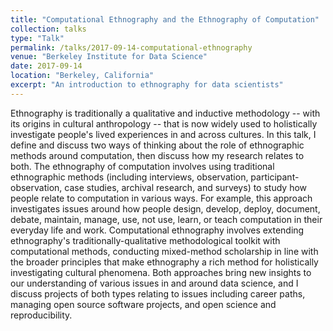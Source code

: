 ```yaml
---
title: "Computational Ethnography and the Ethnography of Computation"
collection: talks
type: "Talk"
permalink: /talks/2017-09-14-computational-ethnography
venue: "Berkeley Institute for Data Science"
date: 2017-09-14
location: "Berkeley, California"
excerpt: "An introduction to ethnography for data scientists"
---
```


Ethnography is traditionally a qualitative and inductive methodology -- with its origins in cultural anthropology -- that is now widely used to holistically investigate people's lived experiences in and across cultures. In this talk, I define and discuss two ways of thinking about the role of ethnographic methods around computation, then discuss how my research relates to both. The ethnography of computation involves using traditional ethnographic methods (including interviews, observation, participant-observation, case studies, archival research, and surveys) to study how people relate to computation in various ways. For example, this approach investigates issues around how people design, develop, deploy, document, debate, maintain, manage, use, not use, learn, or teach computation in their everyday life and work. Computational ethnography involves extending ethnography's traditionally-qualitative methodological toolkit with computational methods, conducting mixed-method scholarship in line with the broader principles that make ethnography a rich method for holistically investigating cultural phenomena. Both approaches bring new insights to our understanding of various issues in and around data science, and I discuss projects of both types relating to issues including career paths, managing open source software projects, and open science and reproducibility.
